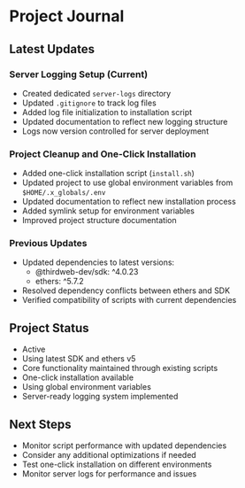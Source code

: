 # Project Journal

## Latest Updates

### Server Logging Setup (Current)
- Created dedicated `server-logs` directory
- Updated `.gitignore` to track log files
- Added log file initialization to installation script
- Updated documentation to reflect new logging structure
- Logs now version controlled for server deployment

### Project Cleanup and One-Click Installation
- Added one-click installation script (`install.sh`)
- Updated project to use global environment variables from `$HOME/.x_globals/.env`
- Updated documentation to reflect new installation process
- Added symlink setup for environment variables
- Improved project structure documentation

### Previous Updates
- Updated dependencies to latest versions:
  - @thirdweb-dev/sdk: ^4.0.23
  - ethers: ^5.7.2
- Resolved dependency conflicts between ethers and SDK
- Verified compatibility of scripts with current dependencies

## Project Status
- Active
- Using latest SDK and ethers v5
- Core functionality maintained through existing scripts
- One-click installation available
- Using global environment variables
- Server-ready logging system implemented

## Next Steps
- Monitor script performance with updated dependencies
- Consider any additional optimizations if needed
- Test one-click installation on different environments
- Monitor server logs for performance and issues 